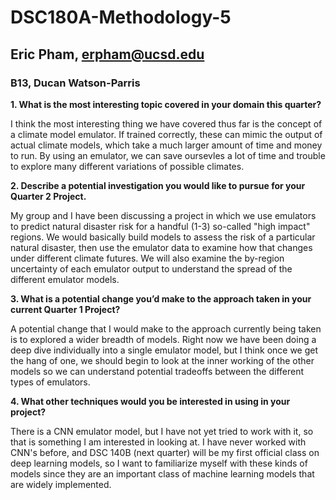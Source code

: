 # DSC180A-Methodology-5
## Eric Pham, erpham@ucsd.edu
### B13, Ducan Watson-Parris

**1.  What is the most interesting topic covered in your domain this quarter?**

I think the most interesting thing we have covered thus far is the concept of a climate model emulator. If trained correctly, these can mimic the output of actual climate models, which take a much larger amount of time and money to run. By using an emulator, we can save oursevles a lot of time and trouble to explore many different variations of possible climates.

**2.  Describe a potential investigation you would like to pursue for your Quarter 2 Project.**

My group and I have been discussing a project in which we use emulators to predict natural disaster risk for a handful (1-3) so-called "high impact" regions. We would basically build models to assess the risk of a particular natural disaster, then use the emulator data to examine how that changes under different climate futures. We will also examine the by-region uncertainty of each emulator output to understand the spread of the different emulator models.

**3.  What is a potential change you’d make to the approach taken in your current Quarter 1 Project?**

A potential change that I would make to the approach currently being taken is to explored a wider breadth of models. Right now we have been doing a deep dive individually into a single emulator model, but I think once we get the hang of one, we should begin to look at the inner working of the other models so we can understand potential tradeoffs between the different types of emulators.

**4.  What other techniques would you be interested in using in your project?**

There is a CNN emulator model, but I have not yet tried to work with it, so that is something I am interested in looking at. I have never worked with CNN's before, and DSC 140B (next quarter) will be my first official class on deep learning models, so I want to familiarize myself with these kinds of models since they are an important class of machine learning models that are widely implemented.
